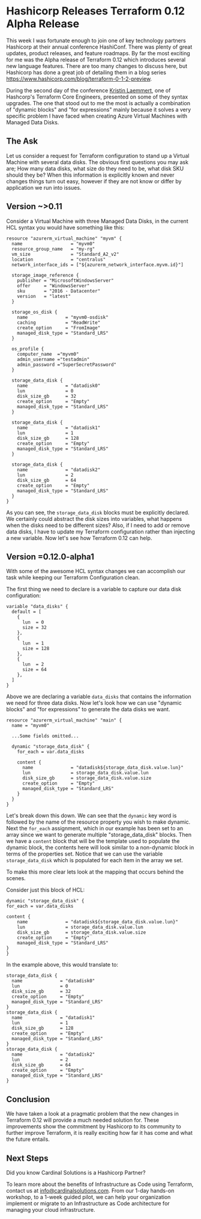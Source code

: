 # Hashicorp Releases Terraform 0.12 Alpha Release

This week I was fortunate enough to join one of key technology partners Hashicorp at their annual conference HashiConf. There was plenty of great updates, product releases, and feature roadmaps. By far the most exciting for me was the Alpha release of Terraform 0.12 which introduces several new language features. There are too many changes to discuss here, but Hashicorp has done a great job of detailing them in a blog series https://www.hashicorp.com/blog/terraform-0-1-2-preview.

During the second day of the conference [Kristin Laemmert](https://github.com/mildwonkey), one of Hashcorp's Terraform Core Engineers, presented on some of they syntax upgrades. The one that stood out to me the most is actually a combination of "dynamic blocks" and "for expressions" mainly because it solves a very specific problem I have faced when creating Azure Virtual Machines with Managed Data Disks.

## The Ask

Let us consider a request for Terraform configuration to stand up a Virtual Machine with several data disks.
The obvious first questions you may ask are; How many data disks, what size do they need to be, what disk SKU should they be?
When this information is explicitly known and never changes things turn out easy, however if they are not know or differ by application we run into issues.

## Version ~>0.11

Consider a Virtual Machine with three Managed Data Disks, in the current HCL syntax you would have something like this:

```hcl
resource "azurerm_virtual_machine" "myvm" {
  name                  = "myvm0"
  resource_group_name   = "my-rg"
  vm_size               = "Standard_A2_v2"
  location              = "centralus"
  network_interface_ids = ["${azurerm_network_interface.myvm.id}"]

  storage_image_reference {
    publisher = "MicrosoftWindowsServer"
    offer     = "WindowsServer"
    sku       = "2016 - Datacenter"
    version   = "latest"
  }

  storage_os_disk {
    name              = "myvm0-osdisk"
    caching           = "ReadWrite"
    create_option     = "FromImage"
    managed_disk_type = "Standard_LRS"
  }

  os_profile {
    computer_name  ="myvm0"
    admin_username ="testadmin"
    admin_password ="SuperSecretPassword"
  }

  storage_data_disk {
    name              = "datadisk0"
    lun               = 0
    disk_size_gb      = 32
    create_option     = "Empty"
    managed_disk_type = "Standard_LRS"
  }

  storage_data_disk {
    name              = "datadisk1"
    lun               = 1
    disk_size_gb      = 128
    create_option     = "Empty"
    managed_disk_type = "Standard_LRS"
  }

  storage_data_disk {
    name              = "datadisk2"
    lun               = 2
    disk_size_gb      = 64
    create_option     = "Empty"
    managed_disk_type = "Standard_LRS"
  }
}
```

As you can see, the `storage_data_disk` blocks must be explicitly declared. We certainly could abstract the disk sizes into variables, what happens when the disks need to be different sizes? Also, if I need to add or remove data disks, I have to update my Terraform configuration rather than injecting a new variable.
Now let's see how Terraform 0.12 can help.

## Version =0.12.0-alpha1

With some of the awesome HCL syntax changes we can accomplish our task while keeping our Terraform Configuration clean.

The first thing we need to declare is a variable to capture our data disk configuration:

```hcl
variable "data_disks" {
  default = [
    {
      lun  = 0
      size = 32
    },
    {
      lun  = 1
      size = 128
    },
    {
      lun  = 2
      size = 64
    },
  ]
}
```

Above we are declaring a variable `data_disks` that contains the information we need for three data disks.
Now let's look how we can use "dynamic blocks" and "for expressions" to generate the data disks we want.

```hcl
resource "azurerm_virtual_machine" "main" {
  name = "myvm0"

  ...Some fields omitted...

  dynamic "storage_data_disk" {
    for_each = var.data_disks

    content {
      name              = "datadisk${storage_data_disk.value.lun}"
      lun               = storage_data_disk.value.lun
      disk_size_gb      = storage_data_disk.value.size
      create_option     = "Empty"
      managed_disk_type = "Standard_LRS"
    }
  }
}
```

Let's break down this down. We can see that the `dynamic` key word is followed by the name of the resource property you wish to make dynamic.
Next the `for_each` assignment, which in our example has been set to an array since we want to generate multiple "storage_data_disk" blocks.
Then we have a `content` block that will be the template used to populate the dynamic block, the contents here will look similar to a non-dynamic block in terms of the properties set. Notice that we can use the variable `storage_data_disk` which is populated for each item in the array we set.

To make this more clear lets look at the mapping that occurs behind the scenes.

Consider just this block of HCL:

```hcl
dynamic "storage_data_disk" {
for_each = var.data_disks

content {
    name              = "datadisk${storage_data_disk.value.lun}"
    lun               = storage_data_disk.value.lun
    disk_size_gb      = storage_data_disk.value.size
    create_option     = "Empty"
    managed_disk_type = "Standard_LRS"
}
}
```

In the example above, this would translate to:

```hcl
storage_data_disk {
  name              = "datadisk0"
  lun               = 0
  disk_size_gb      = 32
  create_option     = "Empty"
  managed_disk_type = "Standard_LRS"
}
storage_data_disk {
  name              = "datadisk1"
  lun               = 1
  disk_size_gb      = 128
  create_option     = "Empty"
  managed_disk_type = "Standard_LRS"
}
storage_data_disk {
  name              = "datadisk2"
  lun               = 2
  disk_size_gb      = 64
  create_option     = "Empty"
  managed_disk_type = "Standard_LRS"
}
```

## Conclusion

We have taken a look at a pragmatic problem that the new changes in Terraform 0.12 will provide a much needed solution for.
These improvements show the commitment by Hashicorp to its community to further improve Terraform, it is really exciting how far it has come and what the future entails.

## Next Steps

Did you know Cardinal Solutions is a Hashicorp Partner?

To learn more about the benefits of Infrastructure as Code using Terraform, contact us at [info@cardinalsolutions.com](mailto:info@cardinalsolutions.com). From our 1-day hands-on workshop, to a 1-week guided pilot, we can help your organization implement or migrate to an Infrastructure as Code architecture for managing your cloud infrastructure.
